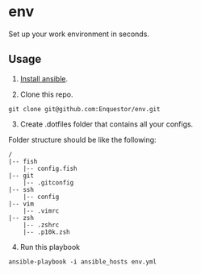 # env
Set up your work environment in seconds.

## Usage
1. [Install ansible](https://docs.ansible.com/ansible/latest/installation_guide/intro_installation.html).

2. Clone this repo.
```
git clone git@github.com:Enquestor/env.git
```

3. Create .dotfiles folder that contains all your configs.

Folder structure should be like the following:
```
/
|-- fish
    |-- config.fish
|-- git
    |-- .gitconfig
|-- ssh
    |-- config
|-- vim
    |-- .vimrc
|-- zsh
    |-- .zshrc
    |-- .p10k.zsh
```

4. Run this playbook
```
ansible-playbook -i ansible_hosts env.yml
```